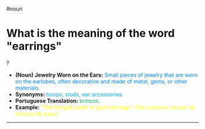 #noun

# What is the meaning of the word "earrings"
?
* **(Noun) Jewelry Worn on the Ears:** <span style="color:rgb(0, 132, 255)">Small pieces of jewelry that are worn on the earlobes, often decorative and made of metal, gems, or other materials.</span>  
* **Synonyms:** <span style="color:rgb(0, 176, 240)">hoops, studs, ear accessories.</span>  
* **Portuguese Translation:** <span style="color:rgb(0, 176, 80)">brincos.</span>  
* **Example:** <span style="color:rgb(255, 255, 0)">"She bought a pair of gold earrings." (Ela comprou um par de brincos de ouro.)</span>  
---
<!--SR:!2025-06-06,earrings,200-->